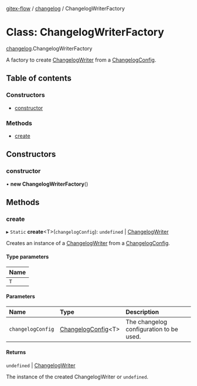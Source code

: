 [gitex-flow](../README.md) / [changelog](../modules/changelog.md) / ChangelogWriterFactory

# Class: ChangelogWriterFactory

[changelog](../modules/changelog.md).ChangelogWriterFactory

A factory to create [ChangelogWriter](changelog.changelogwriter.md) from a [ChangelogConfig](../modules/configs.md#changelogconfig).

## Table of contents

### Constructors

- [constructor](changelog.changelogwriterfactory.md#constructor)

### Methods

- [create](changelog.changelogwriterfactory.md#create)

## Constructors

### constructor

• **new ChangelogWriterFactory**()

## Methods

### create

▸ `Static` **create**<T\>(`changelogConfig`): `undefined` \| [ChangelogWriter](changelog.changelogwriter.md)

Creates an instance of a [ChangelogWriter](changelog.changelogwriter.md) from a [ChangelogConfig](../modules/configs.md#changelogconfig).

#### Type parameters

| Name |
| :------ |
| `T` |

#### Parameters

| Name | Type | Description |
| :------ | :------ | :------ |
| `changelogConfig` | [ChangelogConfig](../modules/configs.md#changelogconfig)<T\> | The changelog configuration to be used. |

#### Returns

`undefined` \| [ChangelogWriter](changelog.changelogwriter.md)

The instance of the created ChangelogWriter or `undefined`.
